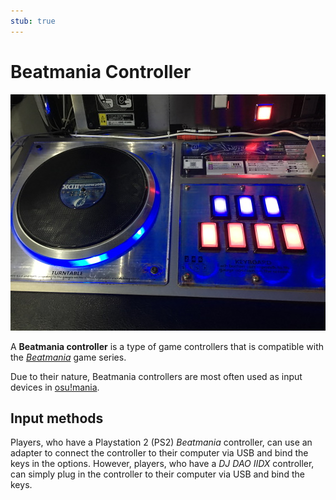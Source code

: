 ```yaml
---
stub: true
---
```


# Beatmania Controller

![](img/beatmania-controller.jpg "7-button Beatmania controller")

A **Beatmania controller** is a type of game controllers that is compatible with the *[Beatmania](https://en.wikipedia.org/wiki/Beatmania "Wikipedia")* game series.

Due to their nature, Beatmania controllers are most often used as input devices in [osu!mania](/wiki/Game_mode/osu!mania).

## Input methods

Players, who have a Playstation 2 (PS2) *Beatmania* controller, can use an adapter to connect the controller to their computer via USB and bind the keys in the options. However, players, who have a *DJ DAO IIDX* controller, can simply plug in the controller to their computer via USB and bind the keys.
